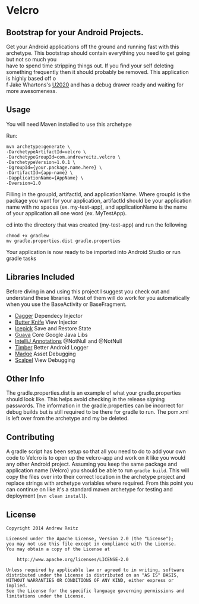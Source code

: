 # Velcro

## Bootstrap for your Android Projects.

Get your Android applications off the ground and running fast with this archetype. This bootstrap should contain everything you need to get going but not so much you \
have to spend time stripping things out. If you find your self deleting something frequently then it should probably be removed. This application is highly based off o\
f Jake Whartons's [U2020](https://github.com/JakeWharton/u2020) and has a debug drawer ready and waiting for more awesomeness.

## Usage

You will need Maven installed to use this archetype

Run:

    mvn archetype:generate \
    -DarchetypeArtifactId=velcro \
    -DarchetypeGroupId=com.andrewreitz.velcro \
    -DarchetypeVersion=1.0.1 \
    -DgroupId={your.package.name.here} \
    -DartifactId={app-name} \
    -DapplicationName={AppName} \
    -Dversion=1.0

Filling in the groupId, artifactId, and applicationName. Where groupId is the package you want for your application, artifactId should be your application name with no spaces (ex. my-test-app), and applicationName is the name of your application all one word (ex. MyTestApp).

cd into the directory that was created (my-test-app) and run the following

    chmod +x gradlew
    mv gradle.properties.dist gradle.properties
    
Your application is now ready to be imported into Android Studio or run gradle tasks

## Libraries Included

Before diving in and using this project I suggest you check out and understand these libraries. Most of them will do work for you automatically when you use the BaseActivity or BaseFragment.

* [Dagger](https://github.com/square/dagger) Dependecy Injector
* [Butter Knife](https://github.com/JakeWharton/butterknife) View Injector
* [Icepick](https://github.com/frankiesardo/icepick) Save and Restore State
* [Guava](https://code.google.com/p/guava-libraries/) Core Google Java Libs
* [IntelliJ Annotations](https://www.jetbrains.com/idea/documentation/howto.html) @NotNull and @NotNull
* [Timber](https://github.com/JakeWharton/timber) Better Android Logger
* [Madge](https://github.com/JakeWharton/madge) Asset Debugging
* [Scalpel](https://github.com/JakeWharton/scalpel) View Debugging

## Other Info

The gradle.properties.dist is an example of what your gradle.properties should look like. This helps avoid checking in the release signing passwords. The information in the gradle.properties can be incorrect for debug builds but is still required to be there for gradle to run. The pom.xml is left over from the archetype and my be deleted.

## Contributing

A gradle script has been setup so that all you need to do to add your own code to Velcro is to open up the velcro-app and work on it like you would any other Android project. Assuming you keep the same package and application name (Velcro) you should be able to run `gradle build`. This will copy the files over into their correct location in the archetype project and replace strings with archetype variables where required. From this point you can continue on like it's a standard maven archetype for testing and deployment (`mvn clean install`).

## License

    Copyright 2014 Andrew Reitz
	
    Licensed under the Apache License, Version 2.0 (the "License");
    you may not use this file except in compliance with the License.
    You may obtain a copy of the License at
    
        http://www.apache.org/licenses/LICENSE-2.0
    
    Unless required by applicable law or agreed to in writing, software
    distributed under the License is distributed on an "AS IS" BASIS,
    WITHOUT WARRANTIES OR CONDITIONS OF ANY KIND, either express or implied.
    See the License for the specific language governing permissions and
    limitations under the License.
	
